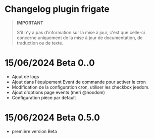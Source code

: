 # Changelog plugin frigate

>**IMPORTANT**
>
>S'il n'y a pas d'information sur la mise à jour, c'est que celle-ci concerne uniquement de la mise à jour de documentation, de traduction ou de texte.


# 15/06/2024 Beta 0..0
- Ajout de logs
- Ajout dans l'équipement Event de commande pour activer le cron
- Modification de la configuration cron, utiliser les checkbox jeedom.
- Ajout d'options page events (meri @noodom)
- Configuration pièce par default

# 15/06/2024 Beta 0.5.0
- première version Beta